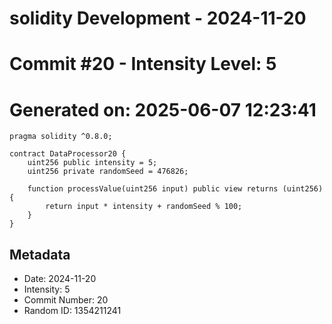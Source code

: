 ﻿# solidity Development - 2024-11-20
# Commit #20 - Intensity Level: 5
# Generated on: 2025-06-07 12:23:41
```solidity
pragma solidity ^0.8.0;

contract DataProcessor20 {
    uint256 public intensity = 5;
    uint256 private randomSeed = 476826;

    function processValue(uint256 input) public view returns (uint256) {
        return input * intensity + randomSeed % 100;
    }
}
```
## Metadata
- Date: 2024-11-20
- Intensity: 5
- Commit Number: 20
- Random ID: 1354211241
